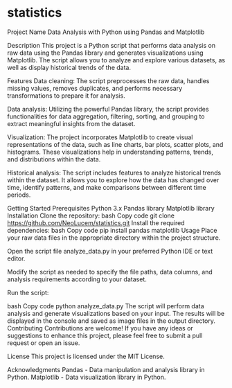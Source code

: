 # statistics
Project Name
Data Analysis with Python using Pandas and Matplotlib

Description
This project is a Python script that performs data analysis on raw data using the Pandas library and generates visualizations using Matplotlib. The script allows you to analyze and explore various datasets, as well as display historical trends of the data.

Features
Data cleaning: The script preprocesses the raw data, handles missing values, removes duplicates, and performs necessary transformations to prepare it for analysis.

Data analysis: Utilizing the powerful Pandas library, the script provides functionalities for data aggregation, filtering, sorting, and grouping to extract meaningful insights from the dataset.

Visualization: The project incorporates Matplotlib to create visual representations of the data, such as line charts, bar plots, scatter plots, and histograms. These visualizations help in understanding patterns, trends, and distributions within the data.

Historical analysis: The script includes features to analyze historical trends within the dataset. It allows you to explore how the data has changed over time, identify patterns, and make comparisons between different time periods.

Getting Started
Prerequisites
Python 3.x
Pandas library
Matplotlib library
Installation
Clone the repository:
bash
Copy code
git clone https://github.com/NeoLucem/statistics.git
Install the required dependencies:
bash
Copy code
pip install pandas matplotlib
Usage
Place your raw data files in the appropriate directory within the project structure.

Open the script file analyze_data.py in your preferred Python IDE or text editor.

Modify the script as needed to specify the file paths, data columns, and analysis requirements according to your dataset.

Run the script:

bash
Copy code
python analyze_data.py
The script will perform data analysis and generate visualizations based on your input. The results will be displayed in the console and saved as image files in the output directory.
Contributing
Contributions are welcome! If you have any ideas or suggestions to enhance this project, please feel free to submit a pull request or open an issue.

License
This project is licensed under the MIT License.

Acknowledgments
Pandas - Data manipulation and analysis library in Python.
Matplotlib - Data visualization library in Python.
